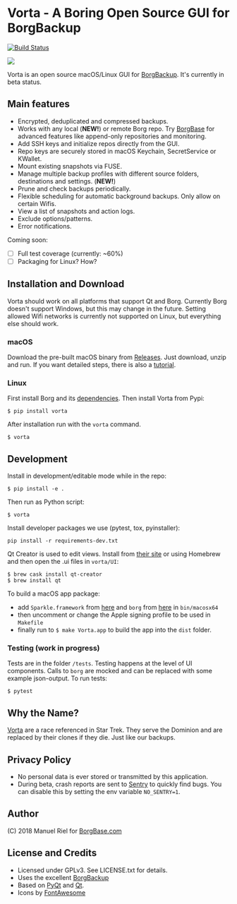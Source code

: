 # Vorta - A Boring Open Source GUI for BorgBackup
[![Build Status](https://travis-ci.org/borgbase/vorta.svg?branch=master)](https://travis-ci.org/borgbase/vorta)

![](https://files.qmax.us/vorta-screencast-5.gif)

Vorta is an open source macOS/Linux GUI for [BorgBackup](https://borgbackup.readthedocs.io). It's currently in beta status. 

## Main features

- Encrypted, deduplicated and compressed backups.
- Works with any local (**NEW!**) or remote Borg repo. Try [BorgBase](https://www.borgbase.com) for advanced features like append-only repositories and monitoring.
- Add SSH keys and initialize repos directly from the GUI.
- Repo keys are securely stored in macOS Keychain, SecretService or KWallet.
- Mount existing snapshots via FUSE.
- Manage multiple backup profiles with different source folders, destinations and settings. (**NEW!**)
- Prune and check backups periodically.
- Flexible scheduling for automatic background backups. Only allow on certain Wifis.
- View a list of snapshots and action logs.
- Exclude options/patterns.
- Error notifications.

Coming soon:

- [ ] Full test coverage (currently: ~60%)
- [ ] Packaging for Linux? How?

## Installation and Download
Vorta should work on all platforms that support Qt and Borg. Currently Borg doesn't support Windows, but this may change in the future. Setting allowed Wifi networks is currently not supported on Linux, but everything else should work.

### macOS
Download the pre-built macOS binary from [Releases](https://github.com/borgbase/vorta/releases). Just download, unzip and run. If you want detailed steps, there is also a [tutorial](https://docs.borgbase.com/macos/how-to-backup-your-mac-using-the-vorta-backup-gui/).

### Linux
First install Borg and its [dependencies](https://borgbackup.readthedocs.io/en/stable/installation.html#dependencies). Then install Vorta from Pypi:
```
$ pip install vorta
```

After installation run with the `vorta` command.
```
$ vorta
```

## Development

Install in development/editable mode while in the repo:
```
$ pip install -e .
```

Then run as Python script:
```
$ vorta
```

Install developer packages we use (pytest, tox, pyinstaller):
```
pip install -r requirements-dev.txt
```

Qt Creator is used to edit views. Install from [their site](https://www.qt.io/download) or using Homebrew and then open the .ui files in `vorta/UI`:
```
$ brew cask install qt-creator
$ brew install qt
```

To build a macOS app package:
- add `Sparkle.framework` from [here](https://github.com/sparkle-project/Sparkle) and `borg` from [here](https://github.com/borgbackup/borg/releases) in `bin/macosx64`
- then uncomment or change the Apple signing profile to be used in `Makefile`
- finally run to `$ make Vorta.app` to build the app into the `dist` folder.

### Testing (work in progress)

Tests are in the folder `/tests`. Testing happens at the level of UI components. Calls to `borg` are mocked and can be replaced with some example json-output. To run tests:
```
$ pytest
```

## Why the Name?
[Vorta](http://memory-alpha.wikia.com/wiki/Vorta) are a race referenced in Star Trek. They serve the Dominion and are replaced by their clones if they die. Just like our backups.

## Privacy Policy
- No personal data is ever stored or transmitted by this application.
- During beta, crash reports are sent to [Sentry](https://sentry.io) to quickly find bugs. You can disable this by setting the env variable `NO_SENTRY=1`.

## Author
(C) 2018 Manuel Riel for [BorgBase.com](https://www.borgbase.com)

## License and Credits
- Licensed under GPLv3. See LICENSE.txt for details.
- Uses the excellent [BorgBackup](https://www.borgbackup.org)
- Based on [PyQt](https://riverbankcomputing.com/software/pyqt/intro) and [Qt](https://www.qt.io).
- Icons by [FontAwesome](https://fontawesome.com)
